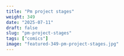 ```yaml
---
title: "Pm project stages"
weight: 349
date: "2025-07-11"
draft: false
slug: "pm-project-stages"
tags: ["comics"]
image: "featured-349-pm-project-stages.jpg"
---
```

